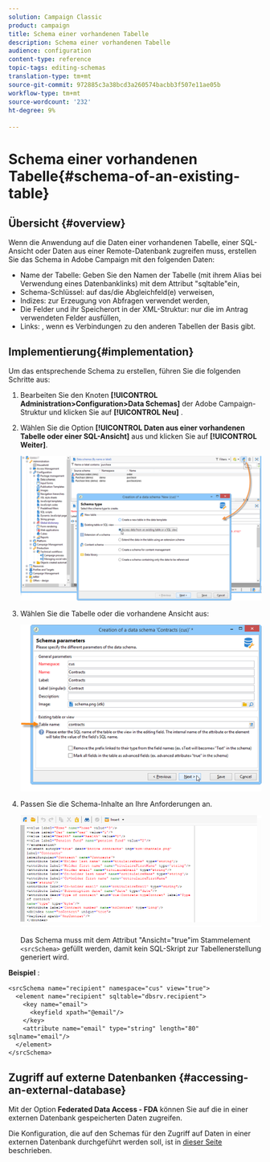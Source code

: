 ```yaml
---
solution: Campaign Classic
product: campaign
title: Schema einer vorhandenen Tabelle
description: Schema einer vorhandenen Tabelle
audience: configuration
content-type: reference
topic-tags: editing-schemas
translation-type: tm+mt
source-git-commit: 972885c3a38bcd3a260574bacbb3f507e11ae05b
workflow-type: tm+mt
source-wordcount: '232'
ht-degree: 9%

---
```



# Schema einer vorhandenen Tabelle{#schema-of-an-existing-table}

## Übersicht {#overview}

Wenn die Anwendung auf die Daten einer vorhandenen Tabelle, einer SQL-Ansicht oder Daten aus einer Remote-Datenbank zugreifen muss, erstellen Sie das Schema in Adobe Campaign mit den folgenden Daten:

* Name der Tabelle: Geben Sie den Namen der Tabelle (mit ihrem Alias bei Verwendung eines Datenbanklinks) mit dem Attribut &quot;sqltable&quot;ein,
* Schema-Schlüssel: auf das/die Abgleichfeld(e) verweisen,
* Indizes: zur Erzeugung von Abfragen verwendet werden,
* Die Felder und ihr Speicherort in der XML-Struktur: nur die im Antrag verwendeten Felder ausfüllen,
* Links: , wenn es Verbindungen zu den anderen Tabellen der Basis gibt.

## Implementierung{#implementation}

Um das entsprechende Schema zu erstellen, führen Sie die folgenden Schritte aus:

1. Bearbeiten Sie den Knoten **[!UICONTROL Administration>Configuration>Data Schemas]** der Adobe Campaign-Struktur und klicken Sie auf **[!UICONTROL Neu]** .
1. Wählen Sie die Option **[!UICONTROL Daten aus einer vorhandenen Tabelle oder einer SQL-Ansicht]** aus und klicken Sie auf **[!UICONTROL Weiter]**.

   ![](assets/s_ncs_configuration_extand_a_schema.png)

1. Wählen Sie die Tabelle oder die vorhandene Ansicht aus:

   ![](assets/s_ncs_configuration_select_table.png)

1. Passen Sie die Schema-Inhalte an Ihre Anforderungen an.

   ![](assets/s_ncs_configuration_view_create_schema.png)

   Das Schema muss mit dem Attribut &quot;Ansicht=&quot;true&quot;im Stammelement `<srcSchema>` gefüllt werden, damit kein SQL-Skript zur Tabellenerstellung generiert wird.

**Beispiel** :

```
<srcSchema name="recipient" namespace="cus" view="true">
  <element name="recipient" sqltable="dbsrv.recipient">
    <key name="email">
      <keyfield xpath="@email"/>
    </key>   
    <attribute name="email" type="string" length="80" sqlname="email"/>
  </element>
</srcSchema>
```

## Zugriff auf externe Datenbanken {#accessing-an-external-database}

Mit der Option **Federated Data Access - FDA** können Sie auf die in einer externen Datenbank gespeicherten Daten zugreifen.

Die Konfiguration, die auf den Schemas für den Zugriff auf Daten in einer externen Datenbank durchgeführt werden soll, ist in [dieser Seite](../../installation/using/creating-data-schema.md) beschrieben.
